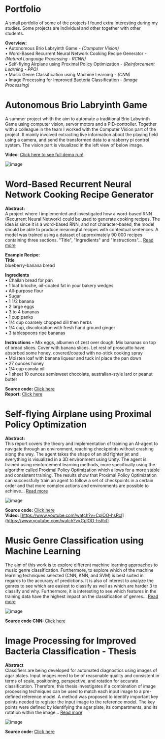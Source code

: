 # Portfolio
A small portfolio of some of the projects I found extra interesting during my studies. Some projects are individual and other together with other students.  

**Overview:**  
• Autonomous Brio Labryinth Game - *(Computer Vision)*     
• Word-Based Recurrent Neural Network Cooking Recipe Generator - *(Natural Language Processing - RCNN)*  
• Self-flying Airplane using Proximal Policy Optimization - *(Reinforcement Learning - PPO)*    
• Music Genre Classification using Machine Learning - *(CNN)*  
• Image Processing for Improved Bacteria Classification - *(Image Processing)*  

# Autonomous Brio Labryinth Game 
A summer project whith the aim to automate a traditional Brio Labyrinth Game using computer vision, servor motors and a PID-controller. Together with a colleague in the team I worked with the Computer Vision part of the project. It mainly involved extracting live information about the playing field using a camera, and send the transformed data to a rasberry pi control system. The vision part is visualized in the left view of below image.  

**Video**: [Click here to see full demo run!](https://www.youtube.com/watch?v=qAQdGPwQSzg)  

![image](https://user-images.githubusercontent.com/55993222/161958103-f50a1e7e-85f4-46be-9125-0538b53a8a43.png)    



# Word-Based Recurrent Neural Network Cooking Recipe Generator
**Abstract:**  
A project where I implemented and investigated how a word-based RNN (Recurrent
Neural Network) could be used to generate cooking recipes. The idea is since
it is a word-based RNN, and not character-based, the model should be able to
produce meaningful recipes with contextual sentences. A model was trained
using a dataset of approximately 90 000 recipes containing three sections.
"Title", "Ingredients" and "Instructions"… [Read more](https://github.com/emibr678/Portfolio/blob/main/recipe-generator/tdde16-project-recipe-generator-main/TDDE16_project_report_emibr678.pdf)

**Example Recipe:**  
**Title**  
blueberry-banana bread  

**Ingredients**  
• Challah bread for pan  
• 1 loaf brioche, oil-coated fat in your bakery wedges  
• All-purpose flour  
• Sugar  
• 1 1/2 banana  
• 2 large eggs  
• 3 to 4 bananas  
• 1 cup panko  
• 1/4 cup coarsely chopped dill then herbs  
• 1/4 cup, discoloration with fresh hand ground ginger  
• 3 tablespoons ripe bananas  

**Instructions**
• Mix eggs, albumen of zest over dough. Mix bananas on top of bread slices. Cover with banana slices. Let rest of proscuitto have absorbed some honey, covered/coated with no-stick cooking spray  
• Moisten loaf with banana liqueur and tuck in! place the pan down  
• 27 ounces honey  
• 1/4 cup canola oil  
• 1 sheet 10 ounces semisweet chocolate, australian-style lard or peanut butter  

**Source code:** [Click here](https://github.com/emibr678/Portfolio/tree/main/recipe-generator/tdde16-project-recipe-generator-main)  
**Report:** [Click here](https://github.com/emibr678/Portfolio/blob/main/recipe-generator/tdde16-project-recipe-generator-main/TDDE16_project_report_emibr678.pdf)  

# Self-flying Airplane using Proximal Policy Optimization
**Abstract:**  
This report covers the theory and implementation of training an AI-agent to navigate through an environment, reaching checkpoints without crashing along the way. The agent takes the shape of an old fighter jet and everything is visualized in a 3D environment using Unity. The agent is trained using reinforcement learning methods, more specifically using the algorithm called Proximal Policy Optimization which allows for a more stable and consistent training. The results show that Proximal Policy Optimization can successfully train an agent to follow a set of checkpoints in a certain order and that more complex actions and environments are possible to achieve... [Read more](https://github.com/emibr678/Portfolio/blob/main/self-flying-airplane-ppo/TNM095___Project__danhu028__drika827__emibr678_%20(2).pdf)  
  
![image](https://user-images.githubusercontent.com/55993222/161951366-7fd4e2fc-ba29-4e5a-aa2e-57bbd483405a.png)

**Source code:** [Click here](https://gitlab.liu.se/emibr678/tnm095-ai-plane.git)  
**Video:** [https://www.youtube.com/watch?v=CplOO-hsRcI](https://www.youtube.com/watch?v=CplOO-hsRcI)  

# Music Genre Classification using Machine Learning
The aim of this work is to explore different machine learning approaches to music genre
classification. Furthermore, to explore which of the machine learning techniques selected
(CNN, KNN, and SVM) is best suited in regards to the accuracy of predictions. It is also of
interest to analyze the genres to see which are easiest to classify as well as which are harder
3 to classify and why. Furthermore, it is interesting to see which features in the training data
have the highest impact on the classification of genres... [Read more](https://github.com/emibr678/Portfolio/blob/main/music-genre-classification/Training_CNNGenreClassifier.ipynb)  

![image](https://user-images.githubusercontent.com/55993222/161953636-100d2600-a5e9-4d8f-b22b-38f77a4ffa7a.png)

**Source code CNN:** [Click here](https://github.com/emibr678/Portfolio/blob/main/music-genre-classification/Training_CNNGenreClassifier.ipynb)

# Image Processing for Improved Bacteria Classification - Thesis
**Abstract**  
Classifiers are being developed for automated diagnostics using images of agar plates. Input images need to be of reasonable quality and consistent in terms of scale, positioning, perspective, and rotation for accurate classification. Therefore, this thesis investigates if a combination of image processing techniques can be used to match each input image to a pre-defined reference model. A method was proposed to identify important key points needed to register the input image to the reference model. The key points were defined by identifying the agar plate, its compartments, and its rotation within the image... [Read more](http://www.diva-portal.org/smash/get/diva2:1452060/FULLTEXT01.pdf)  

![image](https://user-images.githubusercontent.com/55993222/161956647-d3ead3e5-b436-4196-b1f9-1ebd6c847d4d.png)  

**Source code:** [Click here](https://github.com/emibr678/Portfolio/tree/main/Image-Processing-Bacteria)
